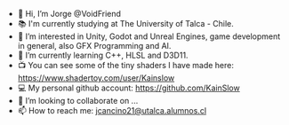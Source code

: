 - 👋 Hi, I’m Jorge @VoidFriend
- 📚 I'm currently studying at The University of Talca - Chile.
- 👀 I’m interested in Unity, Godot and Unreal Engines, game development in general, also GFX Programming and AI.
- 🌱 I’m currently learning C++, HLSL and D3D11.
- 📺 You can see some of the tiny shaders I have made here: https://www.shadertoy.com/user/Kainslow
- 💻 My personal github account: https://github.com/KainSlow
- 💞️ I’m looking to collaborate on ...
- 📫 How to reach me: jcancino21@utalca.alumnos.cl

